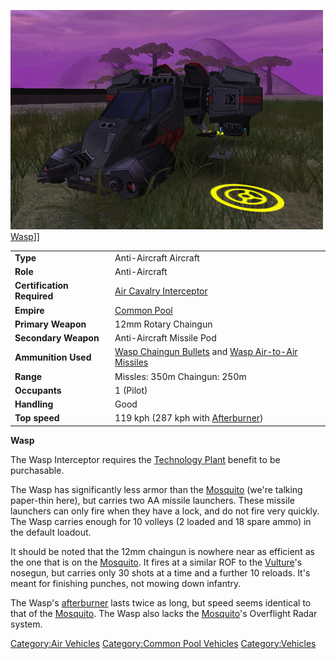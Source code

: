 ![](/images/Wasp.jpg "fig:Wasp.jpg") [Wasp](/Wasp "wikilink")\]\]

|                            |                                                                                                                                |
| -------------------------- | ------------------------------------------------------------------------------------------------------------------------------ |
| **Type**                   | Anti-Aircraft Aircraft                                                                                                         |
| **Role**                   | Anti-Aircraft                                                                                                                  |
| **Certification Required** | [Air Cavalry Interceptor](/Air_Cavalry_Interceptor "wikilink")                                                                 |
| **Empire**                 | [Common Pool](/Common_Pool "wikilink")                                                                                         |
| **Primary Weapon**         | 12mm Rotary Chaingun                                                                                                           |
| **Secondary Weapon**       | Anti-Aircraft Missile Pod                                                                                                      |
| **Ammunition Used**        | [Wasp Chaingun Bullets](/Wasp_Chaingun_Bullets "wikilink") and [Wasp Air-to-Air Missiles](/Wasp_Air-to-Air_Missile "wikilink") |
| **Range**                  | Missles: 350m Chaingun: 250m                                                                                                   |
| **Occupants**              | 1 (Pilot)                                                                                                                      |
| **Handling**               | Good                                                                                                                           |
| **Top speed**              | 119 kph (287 kph with [Afterburner](/Afterburner "wikilink"))                                                                  |

**Wasp**

The Wasp Interceptor requires the [Technology
Plant](/Technology_Plant "wikilink") benefit to be purchasable.

The Wasp has significantly less armor than the
[Mosquito](/Mosquito "wikilink") (we're talking paper-thin here), but
carries two AA missile launchers. These missile launchers can only fire
when they have a lock, and do not fire very quickly. The Wasp carries
enough for 10 volleys (2 loaded and 18 spare ammo) in the default
loadout.

It should be noted that the 12mm chaingun is nowhere near as efficient
as the one that is on the [Mosquito](/Mosquito "wikilink"). It fires at a
similar ROF to the [Vulture](/Vulture "wikilink")'s nosegun, but carries
only 30 shots at a time and a further 10 reloads. It's meant for
finishing punches, not mowing down infantry.

The Wasp's [afterburner](/afterburner "wikilink") lasts twice as long,
but speed seems identical to that of the
[Mosquito](/Mosquito "wikilink"). The Wasp also lacks the
[Mosquito](/Mosquito "wikilink")'s Overflight Radar system.

[Category:Air Vehicles](/Category:Air_Vehicles "wikilink")
[Category:Common Pool
Vehicles](/Category:Common_Pool_Vehicles "wikilink")
[Category:Vehicles](/Category:Vehicles "wikilink")
